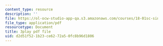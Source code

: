```yaml
---
content_type: resource
description: ''
file: https://ol-ocw-studio-app-qa.s3.amazonaws.com/courses/18-01sc-single-variable-calculus-fall-2010/d2d51f521b23ce6272a50fc8b96d1806_zUEuKrxgHws.pdf
file_type: application/pdf
resourcetype: Document
title: 3play pdf file
uid: d2d51f52-1b23-ce62-72a5-0fc8b96d1806
---
```

